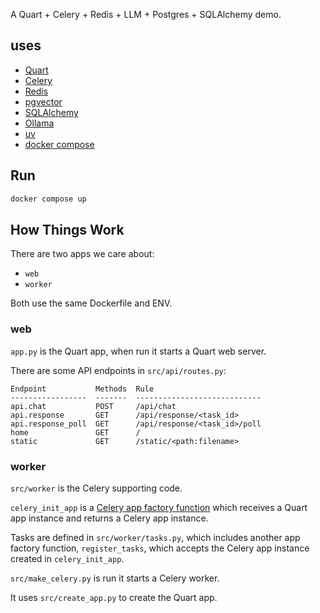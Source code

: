 A Quart + Celery + Redis + LLM + Postgres + SQLAlchemy demo.

## uses

- [Quart](https://github.com/pgjones/quart)
- [Celery](https://github.com/celery/celery)
- [Redis](https://github.com/redis/redis)
- [pgvector](https://github.com/pgvector/pgvector)
- [SQLAlchemy](https://github.com/sqlalchemy/sqlalchemy)
- [Ollama](https://github.com/ollama/ollama)
- [uv](https://docs.astral.sh/uv/)
- [docker compose](https://github.com/docker/compose)

## Run

```sh
docker compose up
```

## How Things Work

There are two apps we care about:

- `web`
- `worker`

Both use the same Dockerfile and ENV.

### web

`app.py` is the Quart app, when run it starts a Quart web server.

There are some API endpoints in `src/api/routes.py`:

```
Endpoint           Methods  Rule
-----------------  -------  ----------------------------
api.chat           POST     /api/chat
api.response       GET      /api/response/<task_id>
api.response_poll  GET      /api/response/<task_id>/poll
home               GET      /
static             GET      /static/<path:filename>
```

### worker

`src/worker` is the Celery supporting code.

`celery_init_app` is a [Celery app factory function](https://flask.palletsprojects.com/en/stable/patterns/appfactories/) which receives a Quart app instance and returns a Celery app instance.

Tasks are defined in `src/worker/tasks.py`, which includes another app factory function, `register_tasks`, which accepts the Celery app instance created in `celery_init_app`.

`src/make_celery.py` is run it starts a Celery worker.

It uses `src/create_app.py` to create the Quart app.
